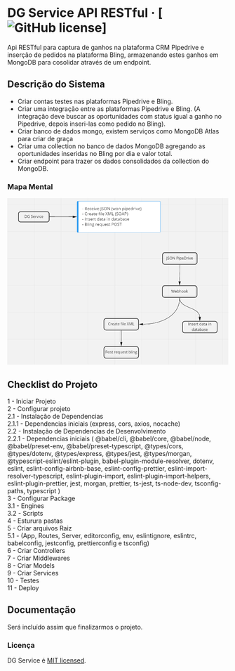 # DG Service API RESTful &middot; [![GitHub license](https://img.shields.io/badge/license-MIT-blue.svg)]

Api RESTful para captura de ganhos na plataforma CRM Pipedrive e inserção de pedidos na plataforma Bling, armazenando estes ganhos em MongoDB para cosolidar através de um endpoint.

## Descrição do Sistema

- Criar contas testes nas plataformas Pipedrive e Bling.
- Criar uma integração entre as plataformas Pipedrive e Bling. (A integração deve buscar as oportunidades com status igual a ganho no Pipedrive, depois inseri-las como pedido no Bling).
- Criar banco de dados mongo, existem serviços como MongoDB Atlas para criar de graça
- Criar uma collection no banco de dados MongoDB agregando as oportunidades inseridas no Bling por dia e valor total.
- Criar endpoint para trazer os dados consolidados da collection do MongoDB.

### Mapa Mental

![Mapa Mental](/_docs/map-dgservice-api.png)

## Checklist do Projeto

1 - Iniciar Projeto<br />
2 - Configurar projeto<br />
2.1 - Instalação de Dependencias<br />
2.1.1 - Dependencias iniciais (express, cors, axios, nocache)<br />
2.2 - Instalação de Dependencias de Desenvolvimento<br />
2.2.1 - Dependencias iniciais (
@babel/cli,
@babel/core,
@babel/node,
@babel/preset-env,
@babel/preset-typescript,
@types/cors,
@types/dotenv,
@types/express,
@types/jest,
@types/morgan,
@typescript-eslint/eslint-plugin,
babel-plugin-module-resolver,
dotenv,
eslint,
eslint-config-airbnb-base,
eslint-config-prettier,
eslint-import-resolver-typescript,
eslint-plugin-import,
eslint-plugin-import-helpers,
eslint-plugin-prettier,
jest,
morgan,
prettier,
ts-jest,
ts-node-dev,
tsconfig-paths,
typescript
)<br />
3 - Configurar Package<br />
3.1 - Engines<br />
3.2 - Scripts<br />
4 - Esturura pastas<br />
5 - Criar arquivos Raiz<br />
5.1 - (App, Routes, Server, editorconfig, env, eslintignore, eslintrc, babelconfig, jestconfig, prettierconfig e tsconfig)<br />
6 - Criar Controllers<br />
7 - Criar Middlewares<br />
8 - Criar Models<br />
9 - Criar Services<br />
10 - Testes<br />
11 - Deploy<br />

## Documentação

Será incluído assim que finalizarmos o projeto.

### Licença

DG Service é [MIT licensed](./LICENSE).
